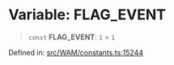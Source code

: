 # Variable: FLAG\_EVENT

> `const` **FLAG\_EVENT**: `1` = `1`

Defined in: [src/WAM/constants.ts:15244](https://github.com/Fokusdotid/bail/blob/82f46c566476ac566bfd781dede14412fcdfb787/src/WAM/constants.ts#L15244)
